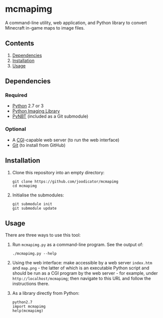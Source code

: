 # mcmapimg
A command-line utility, web application, and Python library to convert Minecraft in-game maps to image files.

## Contents
1. [Dependencies](#dependencies)
2. [Installation](#installation)
3. [Usage](#usage)

## Dependencies
### Required
* [Python](http://python.org) 2.7 or 3
* [Python Imaging Library](https://pypi.python.org/pypi/PIL)
* [PyNBT](//github.com/TkTech/PyNBT) (included as a Git submodule)

### Optional
* A [CGI](https://www.w3.org/CGI/)-capable web server (to run the web interface)
* [Git](https://git-scm.com/) (to install from GitHub)

## Installation
1.  Clone this repository into an empty directory:
    ```
    git clone https://github.com/joodicator/mcmapimg
    cd mcmapimg
    ```

2.  Initialise the submodules:
    ```
    git submodule init
    git submodule update
    ```

## Usage
There are three ways to use this tool:

1.  Run `mcmapimg.py` as a command-line program. See the output of:
    ```
    ./mcmapimg.py --help
    ```

2.  Using the web interface: make accessible by a web server `index.htm` and `map.png` - the latter of which is an executable Python script and should be run as a CGI program by the web server - for example, under `http://localhost/mcmapimg`; then navigate to this URL and follow the instructions there.

3.  As a library directly from Python:
    ```
    python2.7
    import mcmapimg
    help(mcmapimg)
    ```
